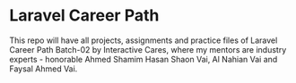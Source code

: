 # Laravel Career Path 

This repo will have all projects, assignments and practice files of Laravel Career Path Batch-02 by Interactive Cares, where my mentors are industry experts - honorable Ahmed Shamim Hasan Shaon Vai, Al Nahian Vai and Faysal Ahmed Vai.
